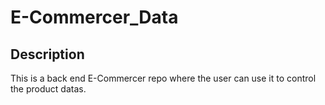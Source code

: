 # E-Commercer_Data

## Description

This is a back end E-Commercer repo where the user can use it to control the product datas.